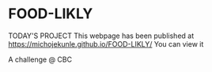 # FOOD-LIKLY
TODAY'S PROJECT
This webpage has been published at https://michojekunle.github.io/FOOD-LIKLY/
You can view it 

A challenge @ CBC 
